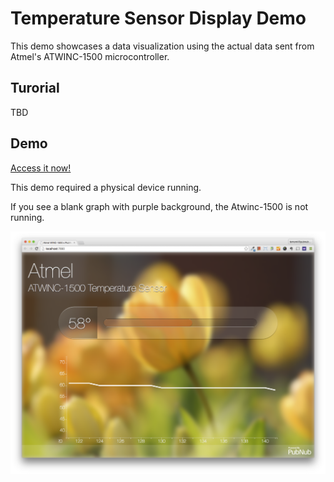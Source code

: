 # Temperature Sensor Display Demo


This demo showcases a data visualization using the actual data sent from Atmel's ATWINC-1500 microcontroller.

## Turorial

TBD

## Demo

[Access it now!][demo]

This demo required a physical device running.

If you see a blank graph with purple background, the Atwinc-1500 is not running.

 
![Screenshot](screen.png "Screenshot")


[demo]: http://pubnub.github.io/atmel-temperature-demo
